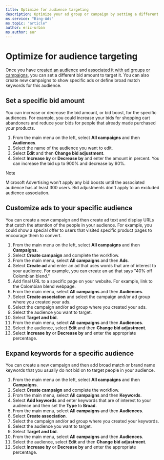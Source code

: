 ```yaml
---
title: Optimize for audience targeting
description: Optimize your ad group or campaign by setting a different bid amount, customizing ads, and broadening keywords.
ms.service: "Bing-Ads"
ms.topic: "article"
author: eric-urban
ms.author: eur
---
```


# Optimize for audience targeting

Once you have [created an audience](./hlp_BA_CONC_Audiences_CreateAudience.md) and [associated it with ad groups or campaigns](./hlp_BA_CONC_Audiences_AssociateAdGroup.md), you can set a different bid amount to target it. You can also create new campaigns to show specific ads or define broad match keywords for this audience.

## Set a specific bid amount
You can increase or decrease the bid amount, or bid boost, for the specific audiences. For example, you could increase your bids for shopping cart abandoners and reduce your bids for people that already made purchased your products.

1. From the main menu on the left, select **All campaigns** and then **Audiences**.
1. Select the name of the audience you want to edit.
1. Select **Edit** and then **Change bid adjustment**.
1. Select **Increase by** or **Decrease by** and enter the amount in percent.             You can increase the bid up to 900% and decrease by 90%.

> [!NOTE]
> Microsoft Advertising won't apply any bid boosts until the associated audience has at least 300 users.
> Bid adjustments don't apply to an excluded audience association.

## Customize ads to your specific audience
You can create a new campaign and then create ad text and display URLs that catch the attention of the people in your audience. For example, you could show a special offer to users that visited specific product pages to encourage them to convert.

1. From the main menu on the left, select **All campaigns** and then **Campaigns**.
1. Select **Create campaign** and complete the workflow.
1. From the main menu, select **All campaigns** and then **Ads**.
1. Select **Create ad** and enter an ad that uses words that are of interest to your audience.              For example, you can create an ad that says "40% off Colombian blend."
1. Add final URL to a specific page on your website.              For example, link to the Colombian blend webpage.
1. From the main menu, select **All campaigns** and then **Audiences**.
1. Select **Create association** and select the campaign and/or ad group where you created your ads.
1. Select the campaign and/or ad group where you created your ads.
1. Select the audience you want to target.
1. Select **Target and bid**.
1. From the main menu, select **All campaigns** and then **Audiences**.
1. Select the audience, select **Edit** and then **Change bid adjustment**.
1. Select **Increase by** or **Decrease by** and enter the appropriate percentage.

## Expand keywords for a specific audience
You can create a new campaign and then add broad match or brand name keywords that you usually do not bid on to target people in your audience.

1. From the main menu on the left, select **All campaigns** and then **Campaigns**.
1. Select **Create campaign** and complete the workflow.
1. From the main menu, select **All campaigns** and then **Keywords**.
1. Select **Add keywords** and enter keywords that are of interest to your audience and then set the **Type** to **Broad**.
1. From the main menu, select **All campaigns** and then **Audiences**.
1. Select **Create association**.
1. Select the campaign and/or ad group where you created your keywords.
1. Select the audience you want to target.
1. Select **Target and bid**.
1. From the main menu, select **All campaigns** and then **Audiences**.
1. Select the audience, select **Edit** and then **Change bid adjustment**.
1. Select **Increase by** or **Decrease by** and enter the appropriate percentage.


